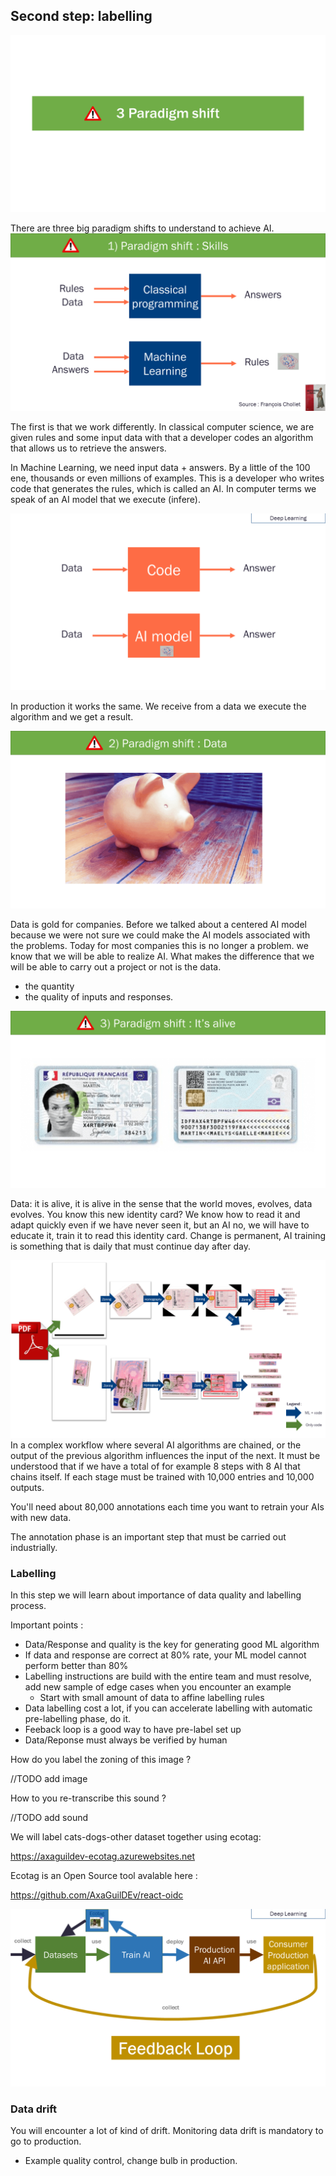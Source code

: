 ## Second step: labelling

![1-paradigm-shift.PNG](documentation%2Flabelling%2F1-paradigm-shift.PNG)

There are three big paradigm shifts to understand to achieve AI.
![2-paradigm-shift-skills.PNG](documentation%2Flabelling%2F2-paradigm-shift-skills.PNG)

The first is that we work differently.
In classical computer science, we are given rules and some input data with that a developer codes an algorithm that allows us to retrieve the answers.

In Machine Learning, we need input data + answers. By a little of the 100 ene, thousands or even millions of examples. This is a developer who writes code that generates the rules, which is called an AI. In computer terms we speak of an AI model that we execute (infere).

![3-paradigm-shift-skills.PNG](documentation%2Flabelling%2F3-paradigm-shift-skills.PNG)

In production it works the same. We receive from a data we execute the algorithm and we get a result.

![4-paradigm-shift-data.PNG](documentation%2Flabelling%2F4-paradigm-shift-data.PNG)

Data is gold for companies.
Before we talked about a centered AI model because we were not sure we could make the AI models associated with the problems.
Today for most companies this is no longer a problem. we know that we will be able to realize AI.
What makes the difference that we will be able to carry out a project or not is the data.
- the quantity
- the quality of inputs and responses.

![5-paradigm-shift-alive.PNG](documentation%2Flabelling%2F5-paradigm-shift-alive.PNG)

Data: it is alive, it is alive in the sense that the world moves, evolves, data evolves.
You know this new identity card?
We know how to read it and adapt quickly even if we have never seen it, but an AI no, we will have to educate it, train it to read this identity card.
Change is permanent, AI training is something that is daily that must continue day after day.

![5-paradim-shift-alive.PNG](documentation%2Flabelling%2F5-paradim-shift-alive.PNG)
In a complex workflow where several AI algorithms are chained, or the output of the previous algorithm influences the input of the next.
It must be understood that if we have a total of for example 8 steps with 8 AI that chains itself.
If each stage must be trained with 10,000 entries and 10,000 outputs.

You'll need about 80,000 annotations each time you want to retrain your AIs with new data.

The annotation phase is an important step that must be carried out industrially.

### Labelling
In this step we will learn about importance of data quality and labelling process.

Important points :
- Data/Response and quality is the key for generating good ML algorithm
- If data and response are correct at 80% rate, your ML model cannot perform better than 80%
- Labelling instructions are build with the entire team and must resolve, add new sample of edge cases when you encounter an example
  - Start with small amount of data to affine labelling rules
- Data labelling cost a lot, if you can accelerate labelling with automatic pre-labelling phase, do it.
- Feeback loop is a good way to have pre-label set up
- Data/Reponse must always be verified by human

How do you label the zoning of this image ?

//TODO add image

How to you re-transcribe this sound ?

//TODO add sound

We will label cats-dogs-other dataset together using ecotag:

https://axaguildev-ecotag.azurewebsites.net

Ecotag is an Open Source tool avalable here : 

https://github.com/AxaGuilDEv/react-oidc

![Ecotag.png](documentation%2FEcotag.png)

### Data drift

You will encounter a lot of kind of drift.
Monitoring data drift is mandatory to go to production.

- Example quality control, change bulb in production.
